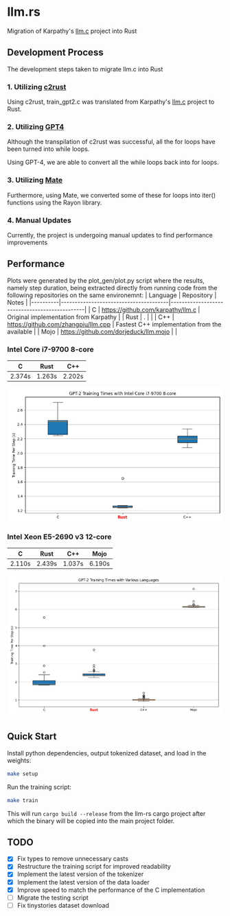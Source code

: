 # llm.rs

Migration of Karpathy's [llm.c](https://github.com/karpathy/llm.c) project into Rust

## Development Process

The development steps taken to migrate llm.c into Rust

### 1. Utilizing [c2rust](https://github.com/immunant)

Using c2rust, train_gpt2.c was translated from Karpathy's [llm.c](https://github.com/karpathy/llm.c) project to Rust.

### 2. Utilizing [GPT4](https://chat.openai.com)

Although the transpilation of c2rust was successful, all the for loops have been turned into while loops.

Using GPT-4, we are able to convert all the while loops back into for loops.

### 3. Utilizing [Mate](https://github.com/trusted-programming/mate)

Furthermore, using Mate, we converted some of these for loops into iter() functions using the Rayon library.

### 4. Manual Updates

Currently, the project is undergoing manual updates to find performance improvements

## Performance
Plots were generated by the plot_gen/plot.py script where the results, namely step duration, being extracted directly from running code from the following repositories on the same environemnt:
| Language |               Repository              |                    Notes                      |
|----------|---------------------------------------|-----------------------------------------------|
| C        |   https://github.com/karpathy/llm.c   |     Original implementation from Karpathy     |
| Rust     |                   .                   |                                               |
| C++      |  https://github.com/zhangpiu/llm.cpp  | Fastest C++ implementation from the available |
| Mojo     | https://github.com/dorjeduck/llm.mojo |                                               |

### Intel Core i7-9700 8-core

| C      | Rust   | C++    |
|--------|--------|--------|
| 2.374s | 1.263s | 2.202s |

![LLM Training Results on Intel Core i7-9700 8-core](images/llm_training_results_i7.PNG)

### Intel Xeon E5-2690 v3 12-core

| C      | Rust   | C++    | Mojo   |
|--------|--------|--------|--------|
| 2.110s | 2.439s | 1.037s | 6.190s |

![LLM Training Results on Intel Xeon E5-2690 v3 12-core](images/llm_training_results_xeon_e5.PNG)

## Quick Start

Install python dependencies, output tokenized dataset, and load in the weights:

```bash
make setup
```

Run the training script:

```bash
make train
```

This will run `cargo build --release` from the llm-rs cargo project after which the binary will be copied into the main project folder.

## TODO

- [X] Fix types to remove unnecessary casts
- [X] Restructure the training script for improved readability
- [X] Implement the latest version of the tokenizer
- [X] Implement the latest version of the data loader
- [X] Improve speed to match the performance of the C implementation 
- [ ] Migrate the testing script
- [ ] Fix tinystories dataset download
